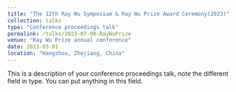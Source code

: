 ```yaml
---
title: "The 12th Ray Wu Symposium & Ray Wu Prize Award Ceremony(2023)"
collection: talks
type: "Conference proceedings talk"
permalink: /talks/2023-07-08-RayWuPrize
venue: "Ray Wu Prize annual conference"
date: 2023-03-01
location: "Hangzhou, Zhejiang, China"
---
```


This is a description of your conference proceedings talk, note the different field in type. You can put anything in this field.
